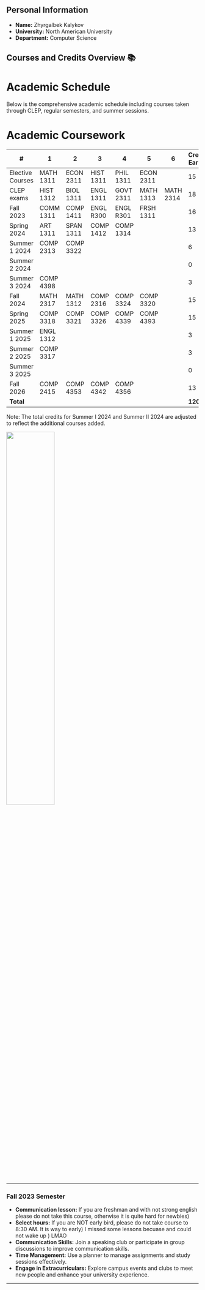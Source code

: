 ## Personal Information
- **Name:** Zhyrgalbek Kalykov
- **University:** North American University
- **Department:** Computer Science

## Courses and Credits Overview 📚
# Academic Schedule

Below is the comprehensive academic schedule including courses taken through CLEP, regular semesters, and summer sessions.


# Academic Coursework

| # | 1 | 2 | 3 | 4 | 5 | 6 | Credits Earned |
|---|---|---|---|---|---|---|----------------|
| Elective Courses | MATH 1311 | ECON 2311 | HIST 1311 | PHIL 1311 | ECON 2311 | | 15 |
| CLEP exams | HIST 1312 | BIOL 1311 | ENGL 1311 | GOVT 2311 | MATH 1313 | MATH 2314 | 18 |
| Fall 2023 | COMM 1311 | COMP 1411 | ENGL R300 | ENGL R301 | FRSH 1311 | | 16 |
| Spring 2024 | ART 1311 | SPAN 1311 | COMP 1412 | COMP 1314 | | | 13 |
| Summer 1 2024 | COMP 2313 | COMP 3322 | | | | | 6 |
| Summer 2 2024 | | | | | | | 0 |
| Summer 3 2024 | COMP 4398 | | | | | | 3 |
| Fall 2024 | MATH 2317 | MATH 1312 | COMP 2316 | COMP 3324 | COMP 3320 | | 15 |
| Spring 2025 | COMP 3318 | COMP 3321 | COMP 3326 | COMP 4339 | COMP 4393 | | 15 |
| Summer 1 2025 | ENGL 1312 | | | | | | 3 |
| Summer 2 2025 | COMP 3317 | | | | | | 3 |
| Summer 3 2025 | | | | | | | 0 |
| Fall 2026 | COMP 2415 | COMP 4353 | COMP 4342 | COMP 4356 | | | 13 |
| **Total** | | | | | | | **120** |



Note: The total credits for Summer I 2024 and Summer II 2024 are adjusted to reflect the additional courses added.



<img src="https://www.na.edu/wp-content/uploads/2019/10/HOMEPAGE-2.jpg" style="width:50%;height:50%">

---

### Fall 2023 Semester
- **Communication lesson:** If you are freshman and with not strong english please do not take this course, otherwise it is quite hard for newbies)
- **Select hours:** If you are NOT early bird, please do not take course to 8:30 AM. It is way to early) I missed some lessons becuase and could not wake up ) LMAO
- **Communication Skills:** Join a speaking club or participate in group discussions to improve communication skills.
- **Time Management:** Use a planner to manage assignments and study sessions effectively.
- **Engage in Extracurriculars:** Explore campus events and clubs to meet new people and enhance your university experience.

---

